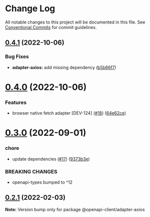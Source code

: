 # Change Log

All notable changes to this project will be documented in this file.
See [Conventional Commits](https://conventionalcommits.org) for commit guidelines.

## [0.4.1](https://github.com/smartsupp/openapi-client/compare/@openapi-client/adapter-axios@0.4.0...@openapi-client/adapter-axios@0.4.1) (2022-10-06)


### Bug Fixes

* **adapter-axios:** add missing dependency ([b5b66f7](https://github.com/smartsupp/openapi-client/commit/b5b66f7523dc348abec738c61667544ca2af80ec))





# [0.4.0](https://github.com/smartsupp/openapi-client/compare/@openapi-client/adapter-axios@0.3.0...@openapi-client/adapter-axios@0.4.0) (2022-10-06)


### Features

* browser native fetch adapter [DEV-124] ([#18](https://github.com/smartsupp/openapi-client/issues/18)) ([64e62ce](https://github.com/smartsupp/openapi-client/commit/64e62ce0d33d296d7d8a90d35a9fe7453943dfbf))





# [0.3.0](https://github.com/smartsupp/openapi-client/compare/@openapi-client/adapter-axios@0.2.1...@openapi-client/adapter-axios@0.3.0) (2022-09-01)


### chore

* update dependencies ([#17](https://github.com/smartsupp/openapi-client/issues/17)) ([9373b3e](https://github.com/smartsupp/openapi-client/commit/9373b3e39d8e91582c62c108b4b5d0ce428e2603))


### BREAKING CHANGES

* openapi-types bumped to ^12





## [0.2.1](https://github.com/smartsupp/openapi-client/compare/@openapi-client/adapter-axios@0.2.0...@openapi-client/adapter-axios@0.2.1) (2022-02-03)

**Note:** Version bump only for package @openapi-client/adapter-axios

